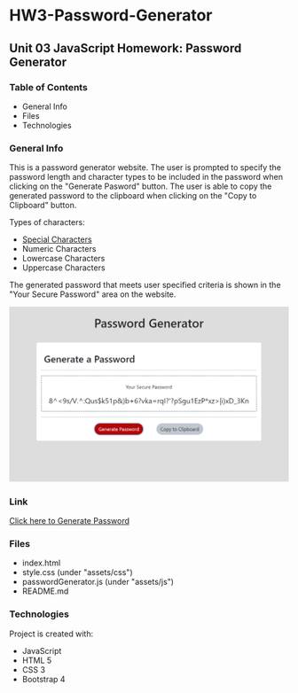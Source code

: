 # HW3-Password-Generator
## Unit 03 JavaScript Homework: Password Generator

### Table of Contents
* General Info
* Files
* Technologies

### General Info
This is a password generator website.
The user is prompted to specify the password length and character types to be included in the password when clicking on the "Generate Pasword" button.
The user is able to copy the generated password to the clipboard when clicking on the "Copy to Clipboard" button.

Types of characters:
* [Special Characters](https://www.owasp.org/index.php/Password_special_characters)
* Numeric Characters
* Lowercase Characters
* Uppercase Characters

The generated password that meets user specified criteria is shown in the "Your Secure Password" area on the website.

![Password Generator](assets/images/PasswordGenerator.png)

### Link
[Click here to Generate Password](https://emi-dev.github.io/HW3-Password-Generator/)

### Files
* index.html
* style.css (under "assets/css")
* passwordGenerator.js (under "assets/js")
* README.md

### Technologies
Project is created with:
* JavaScript
* HTML 5
* CSS 3
* Bootstrap 4